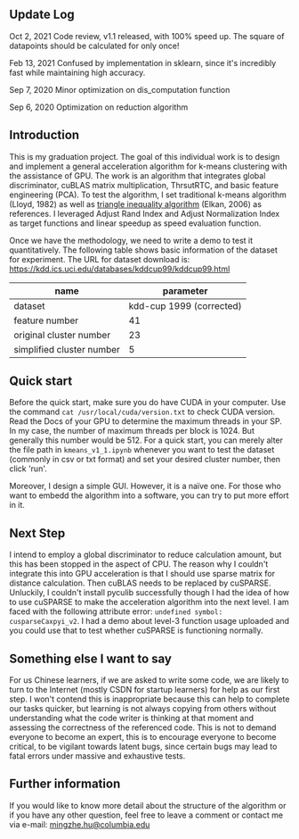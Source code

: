 ## Update Log
Oct 2, 2021 Code review, v1.1 released, with 100% speed up. The square of datapoints should be calculated for only once! 

Feb 13, 2021 Confused by implementation in sklearn, since it's incredibly fast while maintaining high accuracy.

Sep 7, 2020  Minor optimization on dis_computation function

Sep 6, 2020  Optimization on reduction algorithm

## Introduction

This is my graduation project. The goal of this individual work is to design and implement a general acceleration algorithm for k-means clustering with the assistance of GPU. The work is an algorithm that integrates global discriminator, cuBLAS matrix multiplication, ThrsutRTC, and basic feature engineering (PCA). To test the algorithm, I set traditional k-means algorithm (Lloyd, 1982) as well as [triangle inequality algorithm](https://www.aaai.org/Papers/ICML/2003/ICML03-022.pdf) (Elkan, 2006) as references. I leveraged Adjust Rand Index and Adjust Normalization Index as target functions and linear speedup as speed evaluation function.

Once we have the methodology, we need to write a demo to test it quantitatively. The following table shows basic information of the dataset for experiment. The URL for dataset download is: https://kdd.ics.uci.edu/databases/kddcup99/kddcup99.html

| name                      | parameter                |
| ------------------------- | ------------------------ |
| dataset                   | kdd-cup 1999 (corrected) |
| feature number            | 41                       |
| original cluster number   | 23                       |
| simplified cluster number | 5                        |

## Quick start

Before the quick start, make sure you do have CUDA in your computer. Use the command `cat /usr/local/cuda/version.txt` to check CUDA version. Read the Docs of your GPU to determine the maximum threads in your SP. In my case, the number of maximum threads per block is 1024. But generally this number would be 512. For a quick start, you can merely alter the file path in `kmeans_v1_1.ipynb` whenever you want to test the dataset (commonly in csv or txt format) and set your desired cluster number, then click 'run'. 

Moreover, I design a simple GUI. However, it is a naïve one. For those who want to embedd the algorithm into a software, you can try to put more effort in it.

## Next Step

I intend to employ a global discriminator to reduce calculation amount, but this has been stopped in the aspect of CPU. The reason why I couldn't integrate this into GPU acceleration is that I should use sparse matrix for distance calculation. Then cuBLAS needs to be replaced by cuSPARSE. Unluckily, I couldn't install pyculib successfully though I had the idea of how to use cuSPARSE to make the acceleration algorithm into the next level. I am faced with the following attribute error: `undefined symbol: cusparseCaxpyi_v2`. I had a demo about level-3 function usage uploaded and you could use that to test whether cuSPARSE is functioning normally.

## Something else I want to say

For us Chinese learners, if we are asked to write some code, we are likely to turn to the Internet (mostly CSDN for startup learners) for help as our first step. I won't contend this is inappropriate because this can help to complete our tasks quicker, but learning is not always copying from others without understanding what the code writer is thinking at that moment and assessing the correctness of the referenced code. This is not to demand everyone to become an expert, this is to encourage everyone to become critical, to be vigilant towards latent bugs, since certain bugs may lead to fatal errors under massive and exhaustive tests.

## Further information

If you would like to know more detail about the structure of the algorithm or if you have any other question, feel free to leave a comment or contact me via e-mail: mingzhe.hu@columbia.edu
